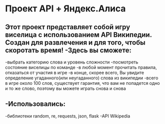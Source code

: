 # Проект API + Яндекс.Алиса
Этот проект представляет собой игру виселица с использованием API Википедии. Создан для развлечения и для того, чтобы скоротать время! 
-Здесь вы сможете:
- 
-выбрать категорию слова и уровень сложности
-посмотреть состояние виселицы по команде
-в любой момент прочитать правила, отказаться от участия в игре
-в конце, скорее всего, Вы увидите определение угаданного(или неугаданного) слова из википедии
-всего в игре около 100 слов, существует гарантия, что вам не попадется одно и то же слово, поэтому вы можете играть снова и снова

-Использовались:
-
-библиотеки random, re, requests, json, flask
-API Wikipedia 
